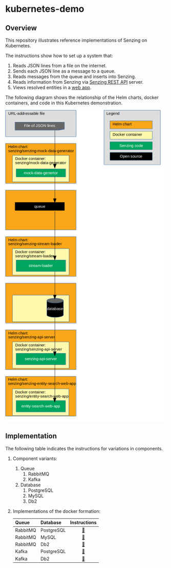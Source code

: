 # kubernetes-demo

## Overview

This repository illustrates reference implementations of Senzing on Kubernetes.

The instructions show how to set up a system that:

1. Reads JSON lines from a file on the internet.
1. Sends each JSON line as a message to a queue.
1. Reads messages from the queue and inserts into Senzing.
1. Reads information from Senzing via [Senzing REST API](https://github.com/Senzing/senzing-rest-api-specification) server.
1. Views resolved entities in a [web app](https://github.com/Senzing/entity-search-web-app).

The following diagram shows the relationship of the Helm charts, docker containers, and code in this Kubernetes demonstration.

![Image of architecture](docs/img-architecture/architecture.png)

## Implementation

The following table indicates the instructions for variations in components.

1. Component variants:
    1. Queue
        1. RabbitMQ
        1. Kafka
    1. Database
        1. PostgreSQL
        1. MySQL
        1. Db2
1. Implementations of the docker formation:

    | Queue    | Database       | Instructions   |
    |----------|----------------|:--------------:|
    | RabbitMQ | PostgreSQL     | [:page_facing_up:](docs/helm-rabbitmq-postgresql/README.md) |
    | RabbitMQ | MySQL          | [:page_facing_up:](docs/helm-rabbitmq-mysql/README.md) |
    | RabbitMQ | Db2            | [:page_facing_up:](docs/helm-rabbitmq-db2/README.md) |
    | Kafka    | PostgreSQL     | [:page_facing_up:](docs/helm-kafka-postgresql/README.md) |
    | Kafka    | Db2            | [:page_facing_up:](docs/helm-kafka-db2/README.md) |
